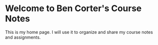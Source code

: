 # Welcome to Ben Corter's Course Notes

This is my home page. I will use it to organize and share my course notes and assignments.